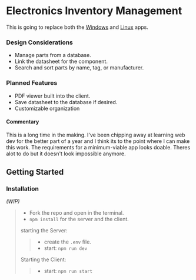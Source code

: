 # Electronics Inventory Management

This is going to replace both the [Windows](https://github.com/Daxxn/DatasheetViewer) and [Linux](https://github.com/Daxxn/LinuxDatasheetViewer) apps.

### Design Considerations

* Manage parts from a database.
* Link the datasheet for the component.
* Search and sort parts by name, tag, or manufacturer.

### Planned Features

* PDF viewer built into the client.
* Save datasheet to the database if desired.
* Customizable organization

#### Commentary

 This is a long time in the making. I've been chipping away at learning web dev for the better part of a year and I think its to the point where I can make this work. The requirements for a minimum-viable app looks doable. Theres alot to do but it doesn't look impossible anymore.

## Getting Started

### Installation

*(WIP)*

> * Fork the repo and open in the terminal.
> * `npm install` for the server and the client.
>
> starting the Server:
> > * create the `.env` file.
> > * start: `npm run dev`
>
> Starting the Client:
> > * start: `npm run start`
